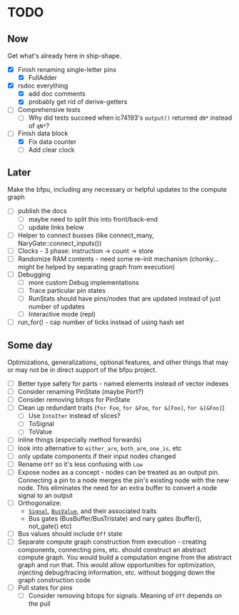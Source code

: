 # TODO

## Now

Get what's already here in ship-shape.

* [X] Finish renaming single-letter pins
  * [X] FullAdder
* [X] rsdoc everything
  * [X] add doc comments
  * [X] probably get rid of derive-getters
* [ ] Comprehensive tests
  * [ ] Why did tests succeed when ic74193's `output()` returned `dN*` instead of `qN*`?
* [ ] Finish data block
  * [X] Fix data counter
  * [ ] Add clear clock

## Later

Make the bfpu, including any necessary or helpful updates to the compute graph

* [ ] publish the docs
  * [ ] maybe need to split this into front/back-end
  * [ ] update links below
* [ ] Helper to connect busses (like connect\_many, NaryGate::connect\_inputs())
* [ ] Clocks - 3 phase: instruction -> count -> store
* [ ] Randomize RAM contents - need some re-init mechanism (chonky... might be helped by separating
  graph from execution)
* [ ] Debugging
  * [ ] more custom Debug implementations
  * [ ] Trace particular pin states
  * [ ] RunStats should have pins/nodes that are updated instead of just number of updates
  * [ ] Interactive mode (repl)
* [ ] run\_for() - cap number of ticks instead of using hash set

## Some day

Optimizations, generalizations, optional features, and other things that may or may not be in direct support of the bfpu
project.

* [ ] Better type safety for parts - named elements instead of vector indexes
* [ ] Consider renaming PinState (maybe Port?)
* [ ] Consider removing bitops for PinState
* [ ] Clean up redundant traits (`for Foo`, `for &Foo`, `for &[Foo]`, `for &[&Foo]`)
  * [ ] Use `IntoIter` instead of slices?
  * [ ] ToSignal
  * [ ] ToValue
* [ ] inline things (especially method forwards)
* [ ] look into alternative to `either_are`, `both_are`, `one_is`, etc
* [ ] only update components if their input nodes changed
* [ ] Rename `Off` so it's less confusing with `Low`
* [ ] Expose nodes as a concept - nodes can be treated as an output pin. Connecting a pin to a node merges the pin's
  existing node with the new node. This eliminates the need for an extra buffer to convert a node signal to an output
* [ ] Orthogonalize:
  * [`Signal`](src/lib.rs), [`BusValue`](src/lib.rs), and their associated traits
  * Bus gates (BusBuffer/BusTristate) and nary gates (buffer(), not\_gate() etc)
* [ ] Bus values should include `Off` state
* [ ] Separate compute graph construction from execution - creating components, connecting pins, etc. should construct
  an abstract compute graph. You would build a computation engine from the abstract graph and run that. This would allow
  opportunities for optimization, injecting debug/tracing information, etc. without bogging down the graph construction
  code
* [ ] Pull states for pins
  * [ ] Consider removing bitops for signals. Meaning of `Off` depends on the pull
